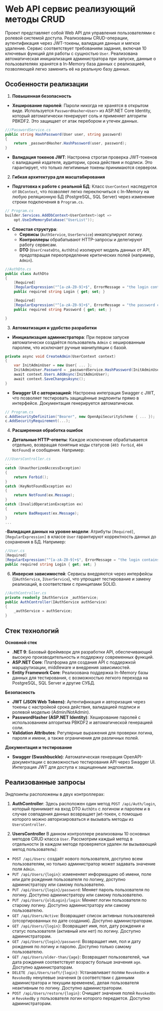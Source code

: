 # Web API сервис реализующий методы CRUD
Проект представляет собой Web API для управления пользователями с ролевой системой доступа. Реализованы CRUD-операции, аутентификация через JWT-токены, валидация данных и мягкое удаление. Сервис соответствует требованиям задания, включая 10 ключевых функций для работы с сущностью `User`. Реализована автоматическая инициализация администратора при запуске, данные о пользователяях хранятся в In-Memory база данных с реализацией, позволяющей легко заменить её на реальную базу данных. 
## Особенности реализации
1. **Повышенная безопасность**
- **Хеширование паролей**:
Пароли никогда не хранятся в открытом виде. Используется `PasswordHasher<User>` из ASP.NET Core Identity, который автоматически генерирует соль и применяет алгоритм PBKDF2. Это защищает от атак перебором и утечек данных.
```c#
///PasswordService.cs
public string HashPassword(User user, string password)
{
    return _passwordHasher.HashPassword(user, password);
}
```
- **Валидация токенов JWT**:
Настроена строгая проверка JWT-токенов с валидацией издателя, аудитории, срока действия и подписи. Это гарантирует, что только легитимные токены принимаются сервером.
2. **Гибкая архитектура для масштабирования**
- **Подготовка к работе с реальной БД**:
Класс `UserContext` наследуется от `DbContext`, что позволяет легко переключиться с In-Memory на любую реляционную БД (PostgreSQL, SQL Server) через изменение строки подключения в `Program.cs`.
``` c#
// Program.cs  
builder.Services.AddDbContext<UserContext>(opt =>  
    opt.UseInMemoryDatabase("UserList"));
```
- **Слоистая структура**:
    - **Сервисы** (`AuthService`, `UserService`) инкапсулируют логику.
    - **Контроллеры** обрабатывают HTTP-запросы и делегируют работу сервисам.
    - **DTO** (`UserCreateDto`, `AuthDto`) изолируют модель данных от API, предотвращая переопределение критических полей (например, `Admin`).
``` c#
//AuthDto.cs
public class AuthDto
{
    [Required]
    [RegularExpression("^[a-zA-Z0-9]+$", ErrorMessage = "the login contains invalid characters")]
    public required string Login { get; set; }

    [Required]
    [RegularExpression("^[a-zA-Z0-9]+$", ErrorMessage = "the password contains invalid characters")]
    public required string Password { get; set; }

}
```
3. **Автоматизация и удобство разработки**
- **Инициализация администратора**:
При первом запуске автоматически создаётся пользователь `Admin` с хешированным паролем, что исключает ручные манипуляции с базой.
``` c#
private async void CreateAdmin(UserContext context)
{
    var InitAdminUser = new User{ ... };
    InitAdminUser.Password = _passwordService.HashPassword(InitAdminUser, "<some_admin_password>");
    await context.Users.AddAsync(InitAdminUser);
    await context.SaveChangesAsync();
}
```
- **Swagger UI с авторизацией**:
Настроена интеграция Swagger с JWT, что позволяет тестировать защищённые эндпоинты прямо в интерфейсе. Документация генерируется автоматически.
``` c#
// Program.cs  
c.AddSecurityDefinition("Bearer", new OpenApiSecurityScheme { ... });  
c.AddSecurityRequirement(...); 
```
4. **Расширенная обработка ошибок**
- **Детальные HTTP-ответы**:
Каждое исключение обрабатывается отдельно, возвращая понятные коды статусов (`403 Forbid`, `404 NotFound`) и сообщения. Например:
```c#
///UsersController.cs
...
catch (UnauthorizedAccessException)
{
    return Forbid();
}
catch (KeyNotFoundException ex)
{
    return NotFound(ex.Message);
}
catch (InvalidOperationException ex)
{
    return BadRequest(ex.Message);
}
...
```
-**Валидация данных на уровне модели**:
Атрибуты `[Required]`, `[RegularExpression]` в классе `User` гарантируют корректность данных до сохранения в БД.
Например:
```c#
//User.cs
[Required]
[RegularExpression("^[a-zA-Z0-9]+$", ErrorMessage = "the login contains invalid characters")]
public required string Login { get; set; }
```

6. **Инверсия зависимостей**:
Сервисы внедряются через интерфейсы (`IAuthService`, `IUserService`), что упрощает тестирование и замену реализаций, в соответствии с принципами SOLID.
```c#
//AuthController.cs
private readonly IAuthService _authService;
public AuthController(IAuthService authService)
{
    _authService = authService;
}
```


## Стек технологий

**Основной стек**
- **.NET 9**:
Базовый фреймворк для разработки API, обеспечивающий высокую производительность и поддержку современных функций.
- **ASP.NET Core**:
Платформа для создания API с поддержкой маршрутизации, middleware и внедрения зависимостей.
- **Entity Framework Core**:
Реализована поддержка In-Memory базы данных для тестирования, с возможностью легкого перехода на PostgreSQL, SQL Server и другие СУБД.

**Безопасность**

- **JWT (JSON Web Tokens)**:
Аутентификация и авторизация через токены с настройкой срока действия, валидацией подписи и ролевой моделью (Admin/NotAdmin).
- **PasswordHasher (ASP.NET Identity)**:
Хеширование паролей с использованием алгоритма PBKDF2 и автоматической генерацией соли.
- **Validation Attributes**:
Регулярные выражения для проверки логина, пароля и имени, а также ограничения для различных полей.

**Документация и тестирование**
- **Swagger (Swashbuckle)**:
Автоматическая генерация OpenAPI-документации с возможностью тестирования API через Swagger UI. Интеграция JWT для доступа к защищенным эндпоинтам.
## Реализованные запросы
Эндпоинты расположены в двух контроллерах:
1. **AuthController**: 
Здесь расположен один метод `POST /api/Auth/login`, который принимает на вход DTO `AuthDto` с логином и паролем и в случае совпадения данных возвращает jwt-токен, с помощью которого можно авторизироваться и вызывать методы из `UsersController`.

2. **UsersController**
В данном контроллере реализованы 10 основных методов CRUD класса `User`. Рассмотрим каждый метод в отдельности
(в каждом методе проверяется удален ли вызывающий метод пользователь): 
- `POST /api/Users`: создаёт нового пользователя, доступно всем пользователям, но только администратор может задавать значение поля `Admin`.
- `PUT /api/Users/{login}`: измененяет информаццию об имени, поле или дате рождения пользователя по логину, доступно администратору или самому пользователю.
- `PUT /api/Users/{login}/password`: Меняет пароль пользователя по логину. Доступно администратору или самому пользователю.
- `PUT /api/Users/{oldLogin}/login`: Меняет логин пользователя по старому логину. Доступно администратору или самому пользователю.
- `GET /api/Users/Active`: Возвращает список активных пользователей (отсортированных по дате создания). Доступно администраторам.
- `GET /api/Users/{login}`: Возвращает имя, пол, дату рождения и статус пользователя (активный или нет) по логину. Доступно администраторам.
- `GET /api/Users/{login}/password`: Возвращает имя, пол и дату рождения по логину и паролю. Доступно только самому пользователю.
- `GET /api/Users/older-than/{age}`: Возвращает пользователей, чья дата рождения соответствует возрасту больше значения `age`. Доступно администраторам.
- `DELETE /api/Users/soft/{login}`: Устанавливает полям `RevokedOn` и `RevokedBy` ненулевые значения (в соответствии с данными администратора и текущим временем), делая пользователя неактивным по логину. Доступно администраторам.
- `POST /api/Users/restore/{login}`: Очищает значения полей `RevokedOn` и `RevokedBy` у пользователя логин которого передается. Доступно администраторам.
